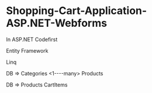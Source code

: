 # Shopping-Cart-Application-ASP.NET-Webforms

In ASP.NET Codefirst

Entity Framework

Linq

DB =>    Categories <1----many>  Products 
      
DB =>     Products <many----1> CartItems
